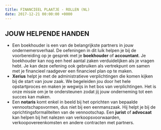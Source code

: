 ```yaml
---
title: FINANCIEEL PLAATJE - ROLLEN (NL)
date: 2017-12-21 00:00:00 +0000
---
```

## JOUW HELPENDE HANDEN

* Een boekhouder is een van de belangrijkste partners in jouw ondernemersverhaal. De oefeningen in dit luik helpen je bij de voorbereiding op je gesprek met je **boekhouder** of **accountant**. Je boekhouder kan nog een heel aantal zaken verduidelijken als je vragen hebt. Je kan deze oefening ook gebruiken als vertrekpunt om samen met je financieel raadgever een financieel plan op te maken.
* **Xerius** helpt je met de administratieve verplichtingen die komen kijken bij de start van jouw zaak. We begeleiden jou door het hele opstartproces en maken je wegwijs in het bos van verplichtingen.  Het is onze missie om je te ondersteunen zodat jij jouw onderneming tot een succes kan maken.
* Een **notaris** komt enkel in beeld bij het oprichten van bepaalde vennootschapsvormen, dus niet bij een eenmanszaak. Hij helpt je bij de oprichtingsformaliteiten van de vennootschap. Een **jurist** of **advocaat** kan helpen bij het nalezen van verkoopsvoorwaarden, verkoopovereenkomsten en andere contracten met partners.